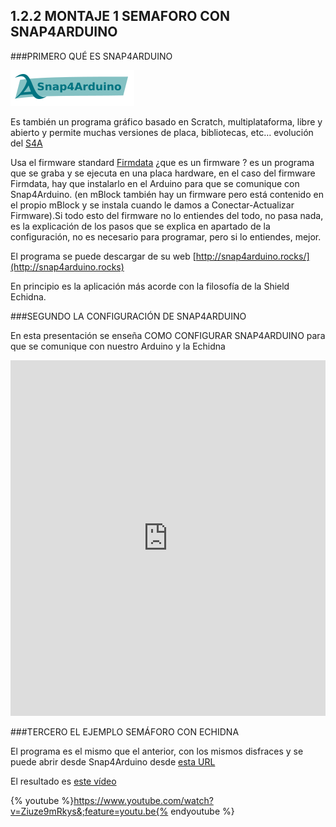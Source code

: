 ## 1.2.2 MONTAJE 1 SEMAFORO CON SNAP4ARDUINO

###PRIMERO QUÉ ES SNAP4ARDUINO

![](/images/image75.png)

Es también un programa gráfico basado en Scratch, multiplataforma, libre y abierto y permite muchas versiones de placa, bibliotecas, etc… evolución del [S4A](http://s4a.cat)

Usa el firmware standard [Firmdata](http://firmata.org) ¿que es un firmware ? es un programa que se graba y se ejecuta en una placa hardware, en el caso del firmware Firmdata, hay que instalarlo en el Arduino para que se comunique con Snap4Arduino. (en mBlock también hay un firmware pero está contenido en el propio mBlock y se instala cuando le damos a Conectar-Actualizar Firmware).Si todo esto del firmware no lo entiendes del todo, no pasa nada, es la explicación de los pasos que se explica en apartado de la configuración, no es necesario para programar, pero si lo entiendes, mejor.

El programa se puede descargar de su web [http://snap4arduino.rocks/](http://snap4arduino.rocks)

En principio es la aplicación más acorde con la filosofía de la Shield Echidna.

###SEGUNDO LA CONFIGURACIÓN DE SNAP4ARDUINO

En esta presentación se enseña COMO CONFIGURAR SNAP4ARDUINO para que se comunique con nuestro Arduino y la Echidna

<iframe src="https://docs.google.com/presentation/d/e/2PACX-1vQ7tr9aNDDuzFcEMFOepVVao5eCKWBBQh3U5emsy5oaN4a-Q8tNkYMWxKyma6xz-gBVL6nLLlmlWuPw/embed?start=false&;loop=false&;delayms=3000" frameborder="0" width="100%" height="569" allowfullscreen="true" mozallowfullscreen="true" webkitallowfullscreen="true"></iframe>

###TERCERO EL EJEMPLO SEMÁFORO CON ECHIDNA

El programa es el mismo que el anterior, con los mismos disfraces y se puede abrir desde Snap4Arduino desde [esta URL](http://snap4arduino.org/run%23present:Username%3Djavierquintana%26ProjectName%3DSEMAFORO)

El resultado es [este vídeo](https://youtu.be/Ziuze9mRkys)

{% youtube %}https://www.youtube.com/watch?v=Ziuze9mRkys&;feature=youtu.be{% endyoutube %}


